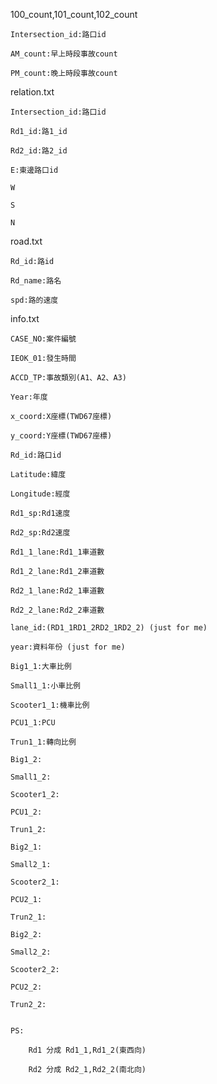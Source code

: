 100_count,101_count,102_count

	Intersection_id:路口id

	AM_count:早上時段事故count

	PM_count:晚上時段事故count

relation.txt
	
	Intersection_id:路口id

	Rd1_id:路1_id

	Rd2_id:路2_id

	E:東邊路口id

	W

	S

	N


road.txt

	Rd_id:路id

	Rd_name:路名

	spd:路的速度


info.txt

	CASE_NO:案件編號

	IEOK_01:發生時間 

	ACCD_TP:事故類別(A1、A2、A3) 

	Year:年度 

	x_coord:X座標(TWD67座標) 

	y_coord:Y座標(TWD67座標)

	Rd_id:路口id

	Latitude:緯度

	Longitude:經度

	Rd1_sp:Rd1速度 

	Rd2_sp:Rd2速度

	Rd1_1_lane:Rd1_1車道數

	Rd1_2_lane:Rd1_2車道數

	Rd2_1_lane:Rd2_1車道數

	Rd2_2_lane:Rd2_2車道數

	lane_id:(RD1_1RD1_2RD2_1RD2_2) (just for me)

	year:資料年份 (just for me)

	Big1_1:大車比例

	Small1_1:小車比例

	Scooter1_1:機車比例

	PCU1_1:PCU

	Trun1_1:轉向比例

	Big1_2:

	Small1_2:

	Scooter1_2:

	PCU1_2:

	Trun1_2:

	Big2_1:

	Small2_1:

	Scooter2_1:

	PCU2_1:

	Trun2_1:

	Big2_2:

	Small2_2:

	Scooter2_2:

	PCU2_2:

	Trun2_2:


	PS:

		Rd1 分成 Rd1_1,Rd1_2(東西向)

		Rd2 分成 Rd2_1,Rd2_2(南北向)